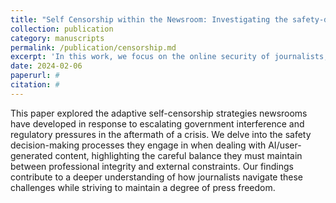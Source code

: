 ```yaml
---
title: "Self Censorship within the Newsroom: Investigating the safety-decision making practices of Editors in Post-Conflict Contexts (under-review)"
collection: publication
category: manuscripts
permalink: /publication/censorship.md
excerpt: 'In this work, we focus on the online security of journalists, we uncover 13 adaptive self-censorship strategies adopted by Newsrooms in response to escalating government interference and regulatory pressures in post-conflict contexts.'
date: 2024-02-06
paperurl: #
citation: #
---
```

This paper explored the adaptive self-censorship strategies newsrooms have developed in response to escalating government interference and regulatory pressures in the aftermath of a crisis. We delve into the safety decision-making processes they engage in when dealing with AI/user-generated content, highlighting the careful balance they must maintain between professional integrity and external constraints. Our findings contribute to a deeper understanding of how journalists navigate these challenges while striving to maintain a degree of press freedom.
